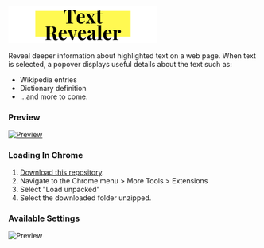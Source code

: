 <img src="logo.png" alt="Text Revealer" width="300"/>

Reveal deeper information about highlighted text on a web page. When text is selected, a popover displays useful details about the text such as:

- Wikipedia entries
- Dictionary definition
- ...and more to come.

### Preview

[<img src="preview.gif" alt="Preview" />](https://jamigibbs.github.io/text-revealer-js/)

### Loading In Chrome

1. [Download this repository](https://github.com/jamigibbs/text-revealer-chrome-extension/archive/master.zip).
2. Navigate to the Chrome menu > More Tools > Extensions
3. Select "Load unpacked"
4. Select the downloaded folder unzipped.

### Available Settings

<img src="settings.gif" alt="Preview" />
